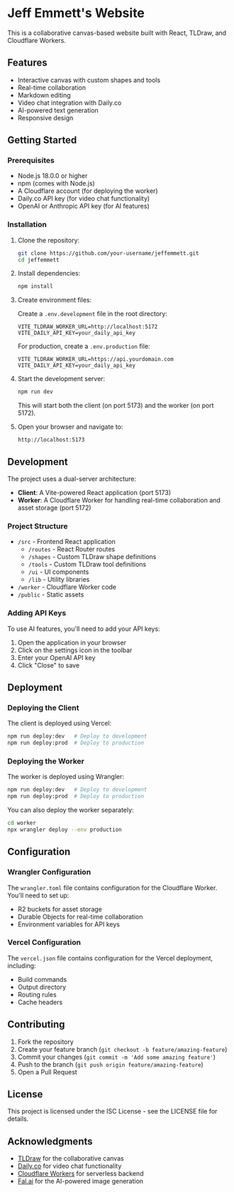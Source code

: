 # Jeff Emmett's Website

This is a collaborative canvas-based website built with React, TLDraw, and Cloudflare Workers.

## Features

- Interactive canvas with custom shapes and tools
- Real-time collaboration
- Markdown editing
- Video chat integration with Daily.co
- AI-powered text generation
- Responsive design

## Getting Started

### Prerequisites

- Node.js 18.0.0 or higher
- npm (comes with Node.js)
- A Cloudflare account (for deploying the worker)
- Daily.co API key (for video chat functionality)
- OpenAI or Anthropic API key (for AI features)

### Installation

1. Clone the repository:
   ```bash
   git clone https://github.com/your-username/jeffemmett.git
   cd jeffemmett
   ```

2. Install dependencies:
   ```bash
   npm install
   ```

3. Create environment files:

   Create a `.env.development` file in the root directory:
   ```
   VITE_TLDRAW_WORKER_URL=http://localhost:5172
   VITE_DAILY_API_KEY=your_daily_api_key
   ```

   For production, create a `.env.production` file:
   ```
   VITE_TLDRAW_WORKER_URL=https://api.yourdomain.com
   VITE_DAILY_API_KEY=your_daily_api_key
   ```

4. Start the development server:
   ```bash
   npm run dev
   ```

   This will start both the client (on port 5173) and the worker (on port 5172).

5. Open your browser and navigate to:
   ```
   http://localhost:5173
   ```

## Development

The project uses a dual-server architecture:

- **Client**: A Vite-powered React application (port 5173)
- **Worker**: A Cloudflare Worker for handling real-time collaboration and asset storage (port 5172)

### Project Structure

- `/src` - Frontend React application
  - `/routes` - React Router routes
  - `/shapes` - Custom TLDraw shape definitions
  - `/tools` - Custom TLDraw tool definitions
  - `/ui` - UI components
  - `/lib` - Utility libraries
- `/worker` - Cloudflare Worker code
- `/public` - Static assets

### Adding API Keys

To use AI features, you'll need to add your API keys:

1. Open the application in your browser
2. Click on the settings icon in the toolbar
3. Enter your OpenAI API key
4. Click "Close" to save

## Deployment

### Deploying the Client

The client is deployed using Vercel:

```bash
npm run deploy:dev   # Deploy to development
npm run deploy:prod  # Deploy to production
```

### Deploying the Worker

The worker is deployed using Wrangler:

```bash
npm run deploy:dev   # Deploy to development
npm run deploy:prod  # Deploy to production
```

You can also deploy the worker separately:

```bash
cd worker
npx wrangler deploy --env production
```

## Configuration

### Wrangler Configuration

The `wrangler.toml` file contains configuration for the Cloudflare Worker. You'll need to set up:

- R2 buckets for asset storage
- Durable Objects for real-time collaboration
- Environment variables for API keys

### Vercel Configuration

The `vercel.json` file contains configuration for the Vercel deployment, including:

- Build commands
- Output directory
- Routing rules
- Cache headers

## Contributing

1. Fork the repository
2. Create your feature branch (`git checkout -b feature/amazing-feature`)
3. Commit your changes (`git commit -m 'Add some amazing feature'`)
4. Push to the branch (`git push origin feature/amazing-feature`)
5. Open a Pull Request

## License

This project is licensed under the ISC License - see the LICENSE file for details.

## Acknowledgments

- [TLDraw](https://tldraw.com) for the collaborative canvas
- [Daily.co](https://daily.co) for video chat functionality
- [Cloudflare Workers](https://workers.cloudflare.com) for serverless backend
- [Fal.ai](https://fal.ai) for the AI-powered image generation
